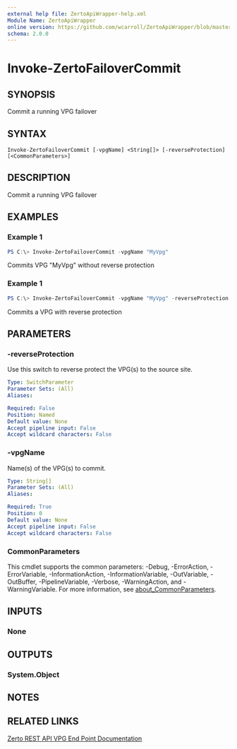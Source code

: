 ```yaml
---
external help file: ZertoApiWrapper-help.xml
Module Name: ZertoApiWrapper
online version: https://github.com/wcarroll/ZertoApiWrapper/blob/master/docs/Invoke-ZertoFailoverCommit.md
schema: 2.0.0
---
```


# Invoke-ZertoFailoverCommit

## SYNOPSIS
Commit a running VPG failover

## SYNTAX

```
Invoke-ZertoFailoverCommit [-vpgName] <String[]> [-reverseProtection] [<CommonParameters>]
```

## DESCRIPTION
Commit a running VPG failover

## EXAMPLES

### Example 1
```powershell
PS C:\> Invoke-ZertoFailoverCommit -vpgName "MyVpg"
```

Commits VPG "MyVpg" without reverse protection

### Example 1
```powershell
PS C:\> Invoke-ZertoFailoverCommit -vpgName "MyVpg" -reverseProtection
```

Commits a VPG with reverse protection

## PARAMETERS

### -reverseProtection
Use this switch to reverse protect the VPG(s) to the source site.

```yaml
Type: SwitchParameter
Parameter Sets: (All)
Aliases:

Required: False
Position: Named
Default value: None
Accept pipeline input: False
Accept wildcard characters: False
```

### -vpgName
Name(s) of the VPG(s) to commit.

```yaml
Type: String[]
Parameter Sets: (All)
Aliases:

Required: True
Position: 0
Default value: None
Accept pipeline input: False
Accept wildcard characters: False
```

### CommonParameters
This cmdlet supports the common parameters: -Debug, -ErrorAction, -ErrorVariable, -InformationAction, -InformationVariable, -OutVariable, -OutBuffer, -PipelineVariable, -Verbose, -WarningAction, and -WarningVariable. For more information, see [about_CommonParameters](http://go.microsoft.com/fwlink/?LinkID=113216).

## INPUTS

### None
## OUTPUTS

### System.Object
## NOTES

## RELATED LINKS

[Zerto REST API VPG End Point Documentation](http://s3.amazonaws.com/zertodownload_docs/Latest/Zerto%20Virtual%20Replication%20Zerto%20Virtual%20Manager%20%28ZVM%29%20-%20vSphere%20Online%20Help/RestfulAPIs/StatusAPIs.5.100.html#)

